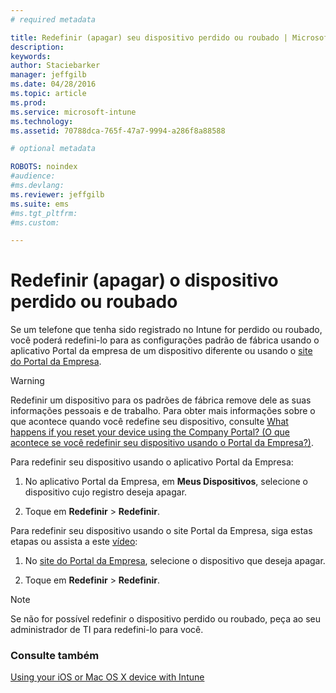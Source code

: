 ```yaml
---
# required metadata

title: Redefinir (apagar) seu dispositivo perdido ou roubado | Microsoft Intune
description:
keywords:
author: Staciebarker
manager: jeffgilb
ms.date: 04/28/2016
ms.topic: article
ms.prod:
ms.service: microsoft-intune
ms.technology:
ms.assetid: 70788dca-765f-47a7-9994-a286f8a88588

# optional metadata

ROBOTS: noindex
#audience:
#ms.devlang:
ms.reviewer: jeffgilb
ms.suite: ems
#ms.tgt_pltfrm:
#ms.custom:

---
```



# Redefinir (apagar) o dispositivo perdido ou roubado

Se um telefone que tenha sido registrado no Intune for perdido ou roubado, você poderá redefini-lo para as configurações padrão de fábrica usando o aplicativo Portal da empresa de um dispositivo diferente ou usando o [site do Portal da Empresa](http://portal.manage.microsoft.com).

> [!WARNING]
> Redefinir um dispositivo para os padrões de fábrica remove dele as suas informações pessoais e de trabalho. Para obter mais informações sobre o que acontece quando você redefine seu dispositivo, consulte [What happens if you reset your device using the Company Portal? (O que acontece se você redefinir seu dispositivo usando o Portal da Empresa?)](what-happens-if-you-reset-your-device-using-the-company-portal-ios.md).

Para redefinir seu dispositivo usando o aplicativo Portal da Empresa:

1.  No aplicativo Portal da Empresa, em **Meus Dispositivos**, selecione o dispositivo cujo registro deseja apagar.

2.  Toque em **Redefinir** &gt; **Redefinir**.

Para redefinir seu dispositivo usando o site Portal da Empresa, siga estas etapas ou assista a este [vídeo](http://aka.ms/jhdjak):

1.  No [site do Portal da Empresa](http://portal.manage.microsoft.com), selecione o dispositivo que deseja apagar.

2.  Toque em **Redefinir** &gt; **Redefinir**.
> [!NOTE]
> Se não for possível redefinir o dispositivo perdido ou roubado, peça ao seu administrador de TI para redefini-lo para você.

### Consulte também
[Using your iOS or Mac OS X device with Intune](using-your-ios-or-mac-os-x-device-with-intune.md)

<!--HONumber=May16_HO1-->



